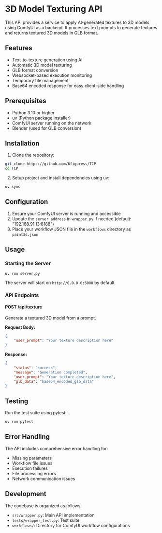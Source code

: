 # 3D Model Texturing API

This API provides a service to apply AI-generated textures to 3D models using ComfyUI as a backend. It processes text prompts to generate textures and returns textured 3D models in GLB format.

## Features

- Text-to-texture generation using AI
- Automatic 3D model texturing
- GLB format conversion
- Websocket-based execution monitoring
- Temporary file management
- Base64 encoded response for easy client-side handling

## Prerequisites

- Python 3.10 or higher
- uv (Python package installer)
- ComfyUI server running on the network
- Blender (used for GLB conversion)

## Installation

1. Clone the repository:
```bash
git clone https://github.com/6figuress/TCP
cd TCP
```

2. Setup project and install dependencies using uv:
```bash
uv sync
```

## Configuration

1. Ensure your ComfyUI server is running and accessible
2. Update the `server_address` in `wrapper.py` if needed (default: "192.168.91.13:8188")
3. Place your workflow JSON file in the `workflows` directory as `paint3d.json`

## Usage

### Starting the Server

```bash
uv run server.py
```

The server will start on `http://0.0.0.0:5000` by default.

### API Endpoints

#### POST /api/texture

Generate a textured 3D model from a prompt.

**Request Body:**
```json
{
    "user_prompt": "Your texture description here"
}
```

**Response:**
```json
{
    "status": "success",
    "message": "Generation completed",
    "user_prompt": "Your texture description here",
    "glb_data": "base64_encoded_glb_data"
}
```

## Testing

Run the test suite using pytest:
```bash
uv run pytest
```

## Error Handling

The API includes comprehensive error handling for:
- Missing parameters
- Workflow file issues
- Execution failures
- File processing errors
- Network communication issues

## Development

The codebase is organized as follows:
- `src/wrapper.py`: Main API implementation
- `tests/wrapper_test.py`: Test suite
- `workflows/`: Directory for ComfyUI workflow configurations
